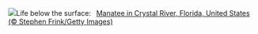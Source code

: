 ![](https://www.bing.com/th?id=OHR.CrystalManatee_EN-GB4829470738_UHD.jpg&w=1000)Life below the surface:&nbsp;&ensp;[Manatee in Crystal River, Florida, United States (© Stephen Frink/Getty Images)](https://www.bing.com/th?id=OHR.CrystalManatee_EN-GB4829470738_UHD.jpg)
<br><br/>
